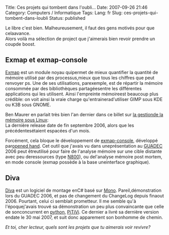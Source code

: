 Title: Ces projets qui tombent dans l'oubli...
Date: 2007-09-26 21:46
Category: Computers / Informatique
Tags:
Lang: fr
Slug: ces-projets-qui-tombent-dans-loubli
Status: published

Le libre c'est bien. Malheureusement, il faut des gens motivés pour que celaavance.  
Alors voilà ma sélection de project que j'aimerais bien revoir prendre un coupde boost.

Exmap et exmap-console
----------------------

[Exmap](http://www.berthels.co.uk/exmap/) est un module noyau quipermet de mieux quantifier la quantité de mémoire utilisé par des processus,mieux que tous les chiffres que peut renvoyer ps. Une de ses utilisations, parexemple, est de répartir la mémoire consommée par des bibliothèques partagéesentre les différentes applications qui les utilisent. Ainsi l'empreinte mémoireest beaucoup plus crédible: on voit ainsi la vraie charge qu'entrainerad'utiliser GIMP sous KDE ou K3B sous GNOME.  
  
Ben Maurer en parlait très bien l'an dernier dans ce billet sur [la gestionde la mémoire sous Linux](http://bmaurer.blogspot.com/2006/03/memory-usage-with-smaps.html):  
La dernière release date de fin septembre 2006, alors que les précédentesétaient espacées d'un mois.  
  
Forcément, cela bloque le développement de [exmap-console](http://projects.o-hand.com/exmap-console), développé par[opened hand](http://o-hand.com/). Cet outil que j'avais vu dans uneprésentation au [GUADEC](http://www.guadec.org/) 2006 peut êtreutilisé pour faire de l'analyse mémoire sur une cible distante avec peu deressources (type [N800](http://www.nseries.com/products/n800/#l=products,n800)), ou del'analyse mémoire post mortem, en mode console (exmap possède à la base uneinterface graphique).  

Diva
----

[Diva](http://www.diva-project.org/) est un logiciel de montage enC\# basé sur [Mono](http://www.mono-project.com/). Pareil,démonstration lors du GUADEC 2006, et pas de changement du ChangeLog depuis finaout 2006. Pourtant, celui ci semblait prometteur. Il me semble qu'à l'époquej'avais trouvé sa démonstration un peu plus convaincante que celle de sonconcurrent en [python](http://python.org/), [PiTiVi](http://www.pitivi.org/). Ce dernier a livré sa dernière version endate le 30 mai 2007, et suit donc apparement son bonhomme de chemin.  
  
*Et toi, cher lecteur, quels sont les projets que tu aimerais voir revivre?*
